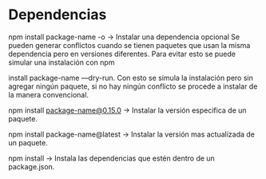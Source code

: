 # Dependencias

npm install package-name -o → Instalar una dependencia opcional
Se pueden generar conflictos cuando se tienen paquetes que usan la misma dependencia pero en versiones diferentes. Para evitar esto se puede simular una instalación con npm 


install package-name —dry-run. Con esto se simula la instalación pero sin agregar ningún paquete, si no hay ningún conflicto se procede a instalar de la manera convencional.


npm install package-name@0.15.0 → Instalar la versión especifica de un paquete.


npm install package-name@latest → Instalar la versión mas actualizada de un paquete.


npm install → Instala las dependencias que estén dentro de un package.json.